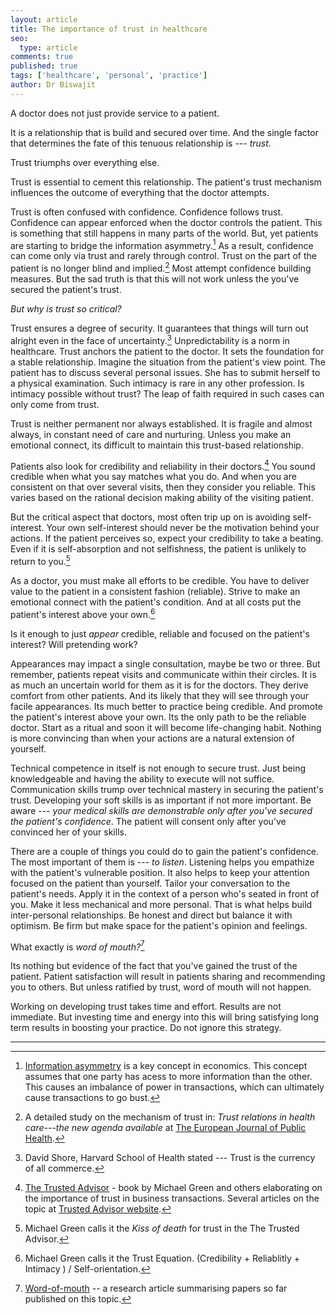 ```yaml
---
layout: article
title: The importance of trust in healthcare
seo:
  type: article
comments: true
published: true
tags: ['healthcare', 'personal', 'practice']
author: Dr Biswajit
---
```


A doctor does not just provide service to a patient.

It is a relationship that is build and secured over time. And the single factor that determines the fate of this tenuous relationship is --- *trust*.

Trust triumphs over everything else.

Trust is essential to cement this relationship. The patient's trust mechanism influences the outcome of everything that the doctor attempts.

Trust is often confused with confidence. Confidence follows trust. Confidence can appear enforced when the doctor controls the patient. This is something that still happens in many parts of the world. But, yet patients are starting to bridge the information asymmetry.[^InfoAsymmetry] As a result, confidence can come only via trust and rarely through control. Trust on the part of the patient is no longer blind and implied.[^EurPub2006-1] Most attempt confidence building measures. But the sad truth is that this will not work unless the you've secured the patient's trust.

*But why is trust so critical?*

Trust ensures a degree of security. It guarantees that things will turn out alright even in the face of uncertainty.[^DavidShore] Unpredictability is a norm in healthcare. Trust anchors the patient to the doctor. It sets the foundation for a stable relationship. Imagine the situation from the patient's view point. The patient has to discuss several personal issues. She has to submit herself to a physical examination. Such intimacy is rare in any other profession. Is intimacy possible without trust? The leap of faith required in such cases can only come from trust.

Trust is neither permanent nor always established. It is fragile and almost always, in constant need of care and nurturing. Unless you make an emotional connect, its difficult to maintain this trust-based relationship.

Patients also look for credibility and reliability in their doctors.[^MichaelGreen1] You sound credible when what you say matches what you do. And when you are consistent on that over several visits, then they consider you reliable. This varies based on the rational decision making ability of the visiting patient.

But the critical aspect that doctors, most often trip up on is avoiding self-interest. Your own self-interest should never be the motivation behind your actions. If the patient perceives so, expect your credibility to take a beating. Even if it is self-absorption and not selfishness, the patient is unlikely to return to  you.[^MichaelGreen2]

As a doctor, you must make all efforts to be credible. You have to deliver value to the patient in a consistent fashion (reliable). Strive to make an emotional connect with the patient's condition. And at all costs put the patient's interest above your own.[^MichaelGreen3]

Is it enough to just *appear* credible, reliable and focused on the patient's interest? Will pretending work?

Appearances may impact a single consultation, maybe be two or three. But remember, patients repeat visits and communicate within their circles. It is as much an uncertain world for them as it is for the doctors. They derive comfort from other patients. And its likely that they will see through your facile appearances. Its much better to practice being credible. And promote the patient's interest above your own. Its the only path to be the reliable doctor. Start as a ritual and soon it will become life-changing habit. Nothing is more convincing than when your actions are a natural extension of yourself.

Technical competence in itself is not enough to secure trust. Just being knowledgeable and having the ability to execute will not suffice. Communication skills trump over technical mastery in securing the patient's trust. Developing your soft skills is as important if not more important. Be aware --- *your medical skills are demonstrable only after you've secured the patient's confidence*. The patient will consent only after you've convinced her of your skills.

There are a couple of things you could do to gain the patient's confidence. The most important of them is --- *to listen*. Listening helps you empathize with the patient's vulnerable position. It also helps to keep your attention focused on the patient than yourself. Tailor your conversation to the patient's needs. Apply it in the context of a person who's seated in front of you. Make it less mechanical and more personal. That is what helps build inter-personal relationships. Be honest and direct but balance it with optimism. Be firm but make space for the patient's opinion and feelings.

What exactly is *word of mouth?*[^WOM]

Its nothing but evidence of the fact that you've gained the trust of the patient. Patient satisfaction will result in patients sharing and recommending you to others. But unless ratified by trust, word of mouth will not happen.

Working on developing trust takes time and effort. Results are not immediate. But investing time and energy into this will bring satisfying long term results in boosting your practice. Do not ignore this strategy.

-----

[^EurPub2006-1]: A detailed study on the mechanism of trust in: *Trust relations in health care---the new agenda available* at [The European Journal of Public Health](http://dx.doi.org/10.1093/eurpub/ckl004).
[^DavidShore]: David Shore, Harvard School of Health stated --- Trust is the currency of all commerce.
[^MichaelGreen1]: [The Trusted Advisor](http://amzn.to/2iCNQf4) - book by Michael Green and others elaborating on the importance of trust in business transactions. Several articles on the topic at [Trusted Advisor website](http://trustedadvisor.com/).
[^MichaelGreen2]: Michael Green calls it the *Kiss of death* for trust in the The Trusted Advisor.
[^MichaelGreen3]: Michael Green calls it the Trust Equation. (Credibility + Reliablitly + Intimacy ) / Self-orientation.
[^InfoAsymmetry]: [Information asymmetry](https://en.wikipedia.org/wiki/Information_asymmetry) is a key concept in economics. This concept assumes that one party has acess to more information than the other. This causes an imbalance of power in transactions, which can ultimately cause transactions to go bust.
[^WOM]: [Word-of-mouth](http://link.springer.com/article/10.1007/s12208-016-0154-y) -- a research article summarising papers so far published on this topic.
[^EurPub2006-2]:
